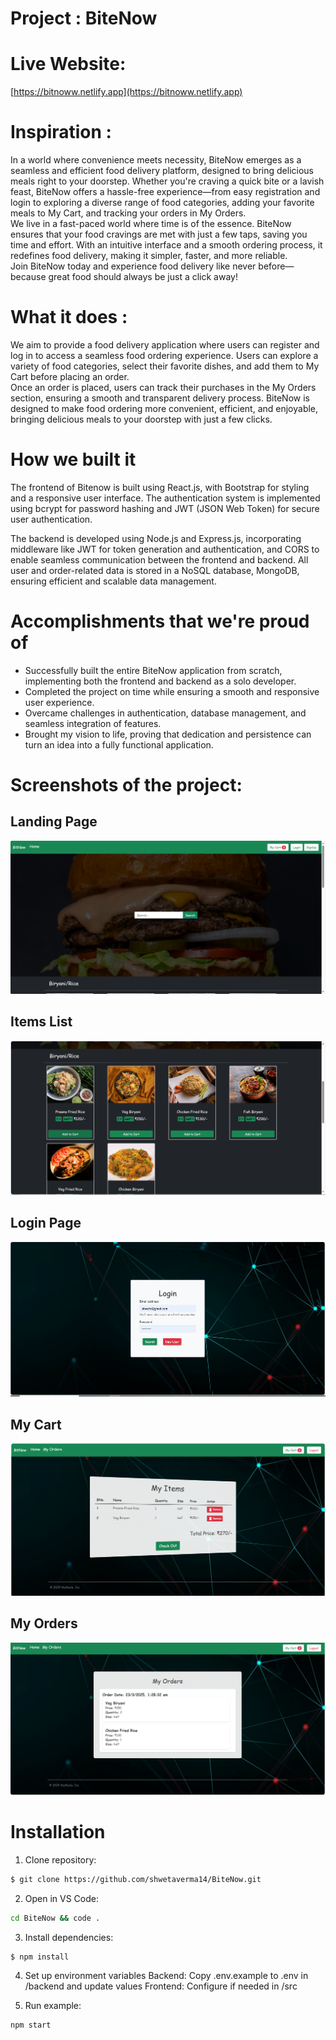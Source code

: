 # Project : BiteNow
# Live Website: 
[https://bitnoww.netlify.app](https://bitnoww.netlify.app)
# Inspiration : 
In a world where convenience meets necessity, BiteNow emerges as a seamless and efficient food delivery platform, designed to bring delicious meals right to your doorstep. Whether you're craving a quick bite or a lavish feast, BiteNow offers a hassle-free experience—from easy registration and login to exploring a diverse range of food categories, adding your favorite meals to My Cart, and tracking your orders in My Orders.<br>
We live in a fast-paced world where time is of the essence. BiteNow ensures that your food cravings are met with just a few taps, saving you time and effort. With an intuitive interface and a smooth ordering process, it redefines food delivery, making it simpler, faster, and more reliable.<br>
Join BiteNow today and experience food delivery like never before—because great food should always be just a click away!
# What it does :
We aim to provide a food delivery application where users can register and log in to access a seamless food ordering experience. Users can explore a variety of food categories, select their favorite dishes, and add them to My Cart before placing an order.<br>
Once an order is placed, users can track their purchases in the My Orders section, ensuring a smooth and transparent delivery process. BiteNow is designed to make food ordering more convenient, efficient, and enjoyable, bringing delicious meals to your doorstep with just a few clicks.
# How we built it
The frontend of Bitenow is built using React.js, with Bootstrap for styling and a responsive user interface. The authentication system is implemented using bcrypt for password hashing and JWT (JSON Web Token) for secure user authentication.<br>

The backend is developed using Node.js and Express.js, incorporating middleware like JWT for token generation and authentication, and CORS to enable seamless communication between the frontend and backend. All user and order-related data is stored in a NoSQL database, MongoDB, ensuring efficient and scalable data management.
# Accomplishments that we're proud of
* Successfully built the entire BiteNow application from scratch, implementing both the frontend and backend as a solo developer.<br>
* Completed the project on time while ensuring a smooth and responsive user experience.<br>
* Overcame challenges in authentication, database management, and seamless integration of features.<br>
* Brought my vision to life, proving that dedication and persistence can turn an idea into a fully functional application.<br>
# Screenshots of the project:
## Landing Page
![Landing Page](src/images/Landing%20Page.PNG)
## Items List
![Items List](src/images/Items%20List.PNG)
## Login Page
![Login Page](src/images/Login%20Page.PNG)
## My Cart
![My Cart](src/images/My%20Cart.PNG)
## My Orders
![My Orders](src/images/My%20Orders.PNG)

# Installation
1. Clone repository:
```bash
$ git clone https://github.com/shwetaverma14/BiteNow.git
```

2. Open in VS Code:
```bash
cd BiteNow && code .
```
3. Install dependencies:
```bash
$ npm install
```
4. Set up environment variables
Backend: Copy .env.example to .env in /backend and update values
Frontend: Configure if needed in /src

5. Run example:
```bash
npm start
```






